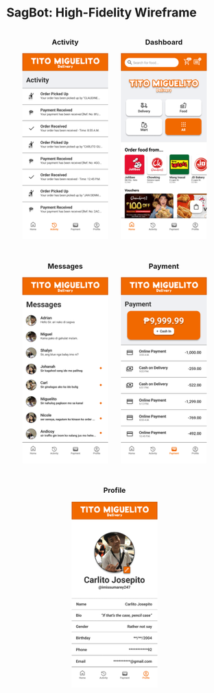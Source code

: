 # SagBot: High-Fidelity Wireframe
<div style="display: flex; flex-wrap: wrap; gap: 30px; justify-content: center;">

  <div style="display: flex; flex-direction: column; align-items: center;">
    <h3>Activity</h3>
    <img src="Activity.png" alt="Activity" style="width:200px; max-width:100%;">
  </div>

  <div style="display: flex; flex-direction: column; align-items: center;">
    <h3>Dashboard</h3>
    <img src="Dashboard.png" alt="Dashboard" style="width:200px; max-width:100%;">
  </div>

  <div style="display: flex; flex-direction: column; align-items: center;">
    <h3>Messages</h3>
    <img src="Messages.png" alt="Messages" style="width:200px; max-width:100%;">
  </div>

  <div style="display: flex; flex-direction: column; align-items: center;">
    <h3>Payment</h3>
    <img src="Payment.png" alt="Payment" style="width:200px; max-width:100%;">
  </div>

  <div style="display: flex; flex-direction: column; align-items: center;">
    <h3>Profile</h3>
    <img src="Profile.png" alt="Profile" style="width:200px; max-width:100%;">
  </div>

</div>